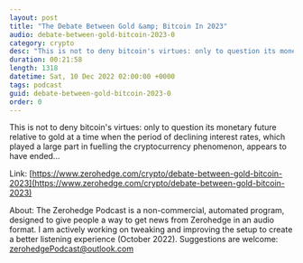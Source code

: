 ```yaml
---
layout: post
title: "The Debate Between Gold &amp; Bitcoin In 2023"
audio: debate-between-gold-bitcoin-2023-0
category: crypto
desc: "This is not to deny bitcoin's virtues: only to question its monetary future relative to gold at a time when the period of declining interest rates, which played a large part in fuelling the cryptocurrency phenomenon, appears to have ended..."
duration: 00:21:58
length: 1318
datetime: Sat, 10 Dec 2022 02:00:00 +0000
tags: podcast
guid: debate-between-gold-bitcoin-2023-0
order: 0
---
```

This is not to deny bitcoin's virtues: only to question its monetary future relative to gold at a time when the period of declining interest rates, which played a large part in fuelling the cryptocurrency phenomenon, appears to have ended...

Link: [https://www.zerohedge.com/crypto/debate-between-gold-bitcoin-2023](https://www.zerohedge.com/crypto/debate-between-gold-bitcoin-2023)

About: The Zerohedge Podcast is a non-commercial, automated program, designed to give people a way to get news from Zerohedge in an audio format.  I am actively working on tweaking and improving the setup to create a better listening experience (October 2022).  Suggestions are welcome: [zerohedgePodcast@outlook.com](mailto:zerohedgePodcast@outlook.com)
